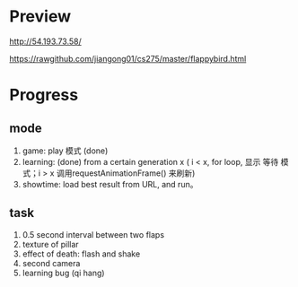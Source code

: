 Preview
==========
http://54.193.73.58/

https://rawgithub.com/jiangong01/cs275/master/flappybird.html



Progress
==========
mode
------
1. game: play 模式 	(done)
2. learning: 		(done)
   from a certain generation x ( i < x, for loop, 显示 等待 模式；i > x 调用requestAnimationFrame() 来刷新) 
3. showtime: 
   load best result from URL, and run。



task
------
1. 0.5 second interval between two flaps
2. texture of pillar
3. effect of death: flash and shake
4. second camera
5. learning bug (qi hang)